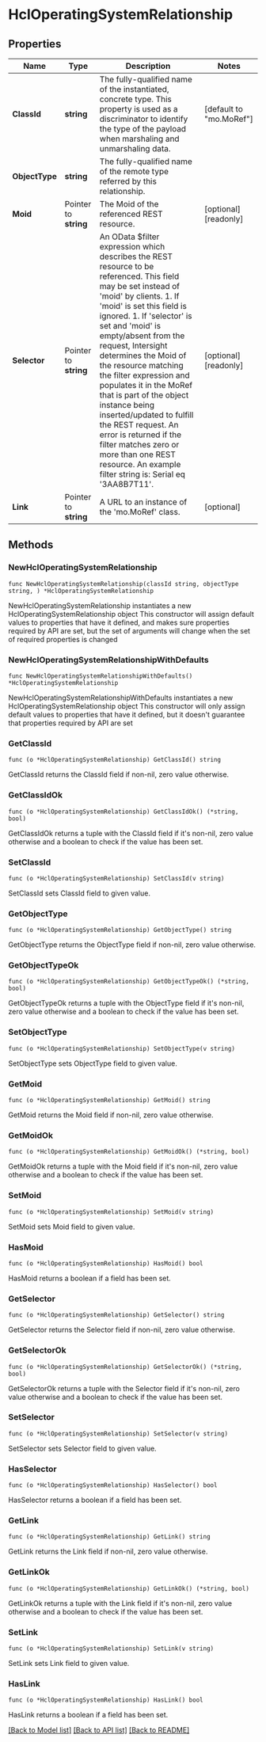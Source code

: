 # HclOperatingSystemRelationship

## Properties

Name | Type | Description | Notes
------------ | ------------- | ------------- | -------------
**ClassId** | **string** | The fully-qualified name of the instantiated, concrete type. This property is used as a discriminator to identify the type of the payload when marshaling and unmarshaling data. | [default to "mo.MoRef"]
**ObjectType** | **string** | The fully-qualified name of the remote type referred by this relationship. | 
**Moid** | Pointer to **string** | The Moid of the referenced REST resource. | [optional] [readonly] 
**Selector** | Pointer to **string** | An OData $filter expression which describes the REST resource to be referenced. This field may be set instead of &#39;moid&#39; by clients. 1. If &#39;moid&#39; is set this field is ignored. 1. If &#39;selector&#39; is set and &#39;moid&#39; is empty/absent from the request, Intersight determines the Moid of the resource matching the filter expression and populates it in the MoRef that is part of the object instance being inserted/updated to fulfill the REST request. An error is returned if the filter matches zero or more than one REST resource. An example filter string is: Serial eq &#39;3AA8B7T11&#39;. | [optional] [readonly] 
**Link** | Pointer to **string** | A URL to an instance of the &#39;mo.MoRef&#39; class. | [optional] 

## Methods

### NewHclOperatingSystemRelationship

`func NewHclOperatingSystemRelationship(classId string, objectType string, ) *HclOperatingSystemRelationship`

NewHclOperatingSystemRelationship instantiates a new HclOperatingSystemRelationship object
This constructor will assign default values to properties that have it defined,
and makes sure properties required by API are set, but the set of arguments
will change when the set of required properties is changed

### NewHclOperatingSystemRelationshipWithDefaults

`func NewHclOperatingSystemRelationshipWithDefaults() *HclOperatingSystemRelationship`

NewHclOperatingSystemRelationshipWithDefaults instantiates a new HclOperatingSystemRelationship object
This constructor will only assign default values to properties that have it defined,
but it doesn't guarantee that properties required by API are set

### GetClassId

`func (o *HclOperatingSystemRelationship) GetClassId() string`

GetClassId returns the ClassId field if non-nil, zero value otherwise.

### GetClassIdOk

`func (o *HclOperatingSystemRelationship) GetClassIdOk() (*string, bool)`

GetClassIdOk returns a tuple with the ClassId field if it's non-nil, zero value otherwise
and a boolean to check if the value has been set.

### SetClassId

`func (o *HclOperatingSystemRelationship) SetClassId(v string)`

SetClassId sets ClassId field to given value.


### GetObjectType

`func (o *HclOperatingSystemRelationship) GetObjectType() string`

GetObjectType returns the ObjectType field if non-nil, zero value otherwise.

### GetObjectTypeOk

`func (o *HclOperatingSystemRelationship) GetObjectTypeOk() (*string, bool)`

GetObjectTypeOk returns a tuple with the ObjectType field if it's non-nil, zero value otherwise
and a boolean to check if the value has been set.

### SetObjectType

`func (o *HclOperatingSystemRelationship) SetObjectType(v string)`

SetObjectType sets ObjectType field to given value.


### GetMoid

`func (o *HclOperatingSystemRelationship) GetMoid() string`

GetMoid returns the Moid field if non-nil, zero value otherwise.

### GetMoidOk

`func (o *HclOperatingSystemRelationship) GetMoidOk() (*string, bool)`

GetMoidOk returns a tuple with the Moid field if it's non-nil, zero value otherwise
and a boolean to check if the value has been set.

### SetMoid

`func (o *HclOperatingSystemRelationship) SetMoid(v string)`

SetMoid sets Moid field to given value.

### HasMoid

`func (o *HclOperatingSystemRelationship) HasMoid() bool`

HasMoid returns a boolean if a field has been set.

### GetSelector

`func (o *HclOperatingSystemRelationship) GetSelector() string`

GetSelector returns the Selector field if non-nil, zero value otherwise.

### GetSelectorOk

`func (o *HclOperatingSystemRelationship) GetSelectorOk() (*string, bool)`

GetSelectorOk returns a tuple with the Selector field if it's non-nil, zero value otherwise
and a boolean to check if the value has been set.

### SetSelector

`func (o *HclOperatingSystemRelationship) SetSelector(v string)`

SetSelector sets Selector field to given value.

### HasSelector

`func (o *HclOperatingSystemRelationship) HasSelector() bool`

HasSelector returns a boolean if a field has been set.

### GetLink

`func (o *HclOperatingSystemRelationship) GetLink() string`

GetLink returns the Link field if non-nil, zero value otherwise.

### GetLinkOk

`func (o *HclOperatingSystemRelationship) GetLinkOk() (*string, bool)`

GetLinkOk returns a tuple with the Link field if it's non-nil, zero value otherwise
and a boolean to check if the value has been set.

### SetLink

`func (o *HclOperatingSystemRelationship) SetLink(v string)`

SetLink sets Link field to given value.

### HasLink

`func (o *HclOperatingSystemRelationship) HasLink() bool`

HasLink returns a boolean if a field has been set.


[[Back to Model list]](../README.md#documentation-for-models) [[Back to API list]](../README.md#documentation-for-api-endpoints) [[Back to README]](../README.md)


